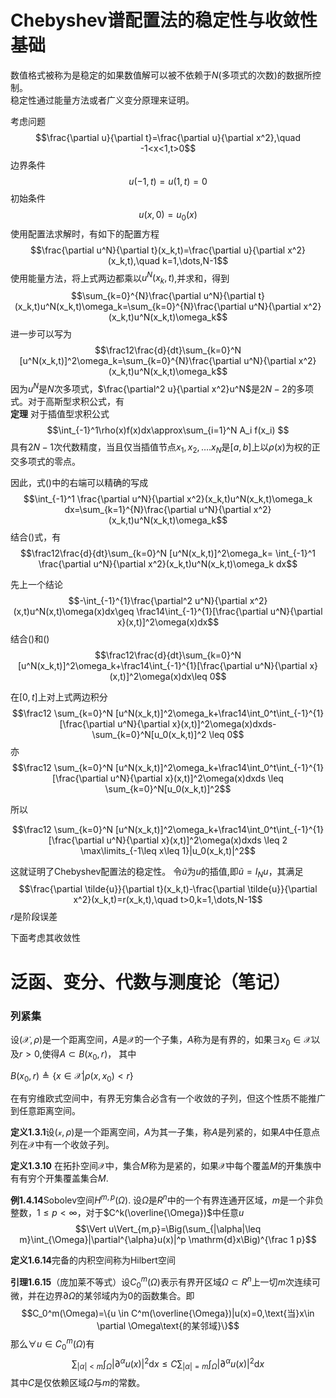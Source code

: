 # Chebyshev谱配置法的稳定性与收敛性基础
数值格式被称为是稳定的如果数值解可以被不依赖于$N$(多项式的次数)的数据所控制。</br>
稳定性通过能量方法或者广义变分原理来证明。

考虑问题
$$\frac{\partial u}{\partial t}=\frac{\partial u}{\partial x^2},\quad -1<x<1,t>0$$
边界条件
$$u(-1,t)=u(1,t)=0$$
初始条件
$$u(x,0)=u_0(x)$$
使用配置法求解时，有如下的配置方程
$$\frac{\partial u^N}{\partial t}(x_k,t)=\frac{\partial u}{\partial x^2}(x_k,t),\quad k=1,\dots,N-1$$
使用能量方法，将上式两边都乘以$u^N(x_k,t)$,并求和，得到</br>
$$\sum_{k=0}^{N}\frac{\partial u^N}{\partial t}(x_k,t)u^N(x_k,t)\omega_k=\sum_{k=0}^{N}\frac{\partial u^N}{\partial x^2}(x_k,t)u^N(x_k,t)\omega_k$$
进一步可以写为
$$\frac12\frac{d}{dt}\sum_{k=0}^N [u^N(x_k,t)]^2\omega_k=\sum_{k=0}^{N}\frac{\partial u^N}{\partial x^2}(x_k,t)u^N(x_k,t)\omega_k$$
因为$u^N$是$N$次多项式，$\frac{\partial^2 u}{\partial x^2}u^N$是$2N-2$的多项式。对于高斯型求积公式，有</br>
**定理** 对于插值型求积公式
$$\int_{-1}^1\rho(x)f(x)dx\approx\sum_{i=1}^N A_i f(x_i) $$
具有$2N-1$次代数精度，当且仅当插值节点$x_1,x_2,\dots.x_N$是$[a,b]$上以$\rho(x)$为权的正交多项式的零点。

因此，式()中的右端可以精确的写成
$$\int_{-1}^1 \frac{\partial u^N}{\partial x^2}(x_k,t)u^N(x_k,t)\omega_k dx=\sum_{k=1}^{N}\frac{\partial u^N}{\partial x^2}(x_k,t)u^N(x_k,t)\omega_k$$
结合()式，有
$$\frac12\frac{d}{dt}\sum_{k=0}^N [u^N(x_k,t)]^2\omega_k= \int_{-1}^1 \frac{\partial u^N}{\partial x^2}(x_k,t)u^N(x_k,t)\omega_k dx$$

先上一个结论
$$-\int_{-1}^{1}\frac{\partial^2 u^N}{\partial x^2}(x,t)u^N(x,t)\omega(x)dx\geq \frac14\int_{-1}^{1}[\frac{\partial u^N}{\partial x}(x,t)]^2\omega(x)dx$$
结合()和()
$$\frac12\frac{d}{dt}\sum_{k=0}^N [u^N(x_k,t)]^2\omega_k+\frac14\int_{-1}^{1}[\frac{\partial u^N}{\partial x}(x,t)]^2\omega(x)dx\leq 0$$

在$[0,t]$上对上式两边积分
$$\frac12 \sum_{k=0}^N [u^N(x_k,t)]^2\omega_k+\frac14\int_0^t\int_{-1}^{1}[\frac{\partial u^N}{\partial x}(x,t)]^2\omega(x)dxds-\sum_{k=0}^N[u_0(x_k,t)]^2 \leq 0$$
亦
$$\frac12 \sum_{k=0}^N [u^N(x_k,t)]^2\omega_k+\frac14\int_0^t\int_{-1}^{1}[\frac{\partial u^N}{\partial x}(x,t)]^2\omega(x)dxds \leq \sum_{k=0}^N[u_0(x_k,t)]^2$$

所以

$$\frac12 \sum_{k=0}^N [u^N(x_k,t)]^2\omega_k+\frac14\int_0^t\int_{-1}^{1}[\frac{\partial u^N}{\partial x}(x,t)]^2\omega(x)dxds \leq 2 \max\limits_{-1\leq x\leq 1}|u_0(x_k,t)|^2$$

这就证明了Chebyshev配置法的稳定性。
令$\tilde{u}$为$u$的插值,即$\tilde{u}=I_Nu$，其满足
$$\frac{\partial \tilde{u}}{\partial t}(x_k,t)-\frac{\partial \tilde{u}}{\partial x^2}(x_k,t)=r(x_k,t),\quad t>0,k=1,\dots,N-1$$
$r$是阶段误差

下面考虑其收敛性





















[//]: <> ($$ \frac{\partial u}{\partial t}=\frac{\partial^2 u}{\partial x^2}+f$$)

[//]: <> (this is comment)




# 泛函、变分、代数与测度论（笔记）


### 列紧集

设$(\mathscr{X},\rho)$是一个距离空间，$A$是$\mathscr{X}$的一个子集，$A$称为是有界的，如果$\exists x_0\in\mathscr{X}$以及$r>0$,使得$A\subset B(x_0,r)$， 其中

$B(x_0,r)\triangleq\{x\in\mathscr{X}|\rho(x,x_0)<r\}$

在有穷维欧式空间中，有界无穷集合必含有一个收敛的子列，但这个性质不能推广到任意距离空间。

**定义1.3.1**设$(\mathscr{x},\rho)$是一个距离空间，$A$为其一子集，称$A$是列紧的，如果$A$中任意点列在$\mathscr{X}$中有一个收敛子列。

**定义1.3.10** 在拓扑空间$\mathscr{X}$中，集合$M$称为是紧的，如果$\mathscr{X}$中每个覆盖$M$的开集族中有有穷个开集覆盖集合$M$.

**例1.4.14**Sobolev空间$H^{m,p}(\Omega)$. 设$\Omega$是$R^n$中的一个有界连通开区域，$m$是一个非负整数，$1\leq p< \infty$，对于$C^k(\overline{\Omega})$中任意$u$
$$\Vert u\Vert_{m,p}=\Big(\sum_{|\alpha|\leq m}\int_{\Omega}|\partial^{\alpha}u(x)|^p \mathrm{d}x\Big)^{\frac 1 p}$$


**定义1.6.14**完备的内积空间称为Hilbert空间

**引理1.6.15**（庞加莱不等式）设$C_0^m(\Omega)$表示有界开区域$\Omega\subset R^n$上一切$m$次连续可微，并在边界$\partial \Omega$的某邻域内为0的函数集合。即
$$C_0^m(\Omega)=\{u \in C^m(\overline{\Omega})|u(x)=0,\text{当}x\in \partial \Omega\text{的某邻域}\}$$
那么$\forall u \in C_0^m(\Omega)$有
$$\sum_{|\alpha|<m}\int_{\Omega}|\partial^{\alpha}u(x)|^2 \mathrm{d}x\leq C\sum_{|\alpha|=m}\int_{\Omega}|\partial^{\alpha} u(x)|^2 \mathrm{d}x$$
其中$C$是仅依赖区域$\Omega$与$m$的常数。